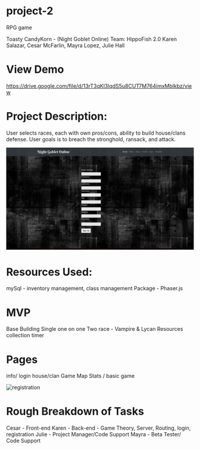 # project-2
RPG game 

Toasty CandyKorn - (Night Goblet Online)
Team: HippoFish 2.0
Karen Salazar, Cesar McFarlin, Mayra Lopez, Julie Hall

# View Demo
https://drive.google.com/file/d/13rT3qKl3lqdS5u8CUT7M764imxMblkbz/view

# Project Description:
User selects races, each with own pros/cons, ability to build house/clans defense.  User goals is to breach the stronghold, ransack, and attack.


![Initial](https://github.com/ksalazar91/project-2/blob/master/1.png)
# Resources Used:
mySql - inventory management, class management
Package - Phaser.js

# MVP  
Base Building 
Single one on one 
Two race - Vampire & Lycan
Resources collection timer 

# Pages 
info/ login 
house/clan 
Game Map
Stats / basic game

![registration](https://github.com/ksalazar91/project-2/blob/master/2.png)

# Rough Breakdown of Tasks
Cesar - Front-end
Karen - Back-end - Game Theory, Server, Routing, login, registration 
Julie - Project Manager/Code Support
Mayra - Beta Tester/ Code Support



